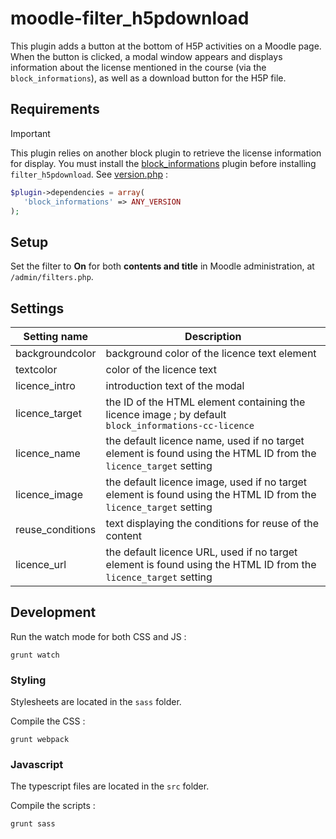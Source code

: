 # moodle-filter_h5pdownload

This plugin adds a button at the bottom of H5P activities on a Moodle page. When the button is clicked, a modal window appears and displays information about the license mentioned in the course (via the `block_informations`), as well as a download button for the H5P file.

## Requirements

> [!IMPORTANT]
> This plugin relies on another block plugin to retrieve the license information for display. You must install the [block_informations](https://github.com/fondation-unit/moodle-block_informations) plugin before installing `filter_h5pdownload`.
> See [version.php](version.php) :
> 
> ```php
> $plugin->dependencies = array(
>    'block_informations' => ANY_VERSION
>);
> ```

## Setup

Set the filter to **On** for both **contents and title** in Moodle administration, at `/admin/filters.php`.

## Settings

| Setting name     | Description |
| ---------------- | ---------------------------------------------|
| backgroundcolor  | background color of the licence text element |
| textcolor        | color of the licence text |
| licence_intro    | introduction text of the modal |
| licence_target   | the ID of the HTML <a> element containing the licence image ; by default `block_informations-cc-licence` |
| licence_name     | the default licence name, used if no target element is found using the HTML ID from the `licence_target` setting |
| licence_image    | the default licence image, used if no target element is found using the HTML ID from the `licence_target` setting |
| reuse_conditions | text displaying the conditions for reuse of the content |
| licence_url      | the default licence URL, used if no target element is found using the HTML ID from the `licence_target` setting |


## Development

Run the watch mode for both CSS and JS :

`grunt watch`

### Styling

Stylesheets are located in the `sass` folder.

Compile the CSS :

`grunt webpack`

### Javascript

The typescript files are located in the `src` folder.

Compile the scripts :

`grunt sass`
